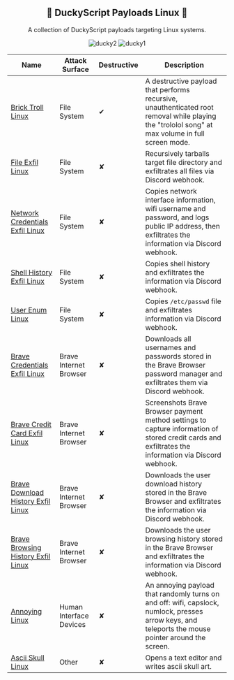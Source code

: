 <div align="center">

## 🐧 DuckyScript Payloads Linux 🐧
A collection of DuckyScript payloads targeting Linux systems.

![ducky2](https://github.com/user-attachments/assets/c51e766e-75bc-4b22-b444-1631bf88adde)
![ducky1](https://github.com/user-attachments/assets/dc2f2f25-bc73-4882-ac7a-c662686c11e5)

</div>

|Name|Attack Surface|Destructive|Description|
|-----|-----|-----|-----|
|[Brick Troll Linux](https://github.com/OSINTI4L/DuckyScript-Payloads-Linux/blob/main/Payloads/Brick_Troll_Linux.txt)|File System|✔|A destructive payload that performs recursive, unauthenticated root removal while playing the "trololol song" at max volume in full screen mode.
|[File Exfil Linux](https://github.com/OSINTI4L/DuckyScript-Payloads-Linux/blob/main/Payloads/File_Exfil_Linux.txt)|File System|✘|Recursively tarballs target file directory and exfiltrates all files via Discord webhook.
|[Network Credentials Exfil Linux](https://github.com/OSINTI4L/DuckyScript-Payloads-Linux/blob/main/Payloads/Network_Credentials_Exfil_Linux.txt)|File System|✘|Copies network interface information, wifi username and password, and logs public IP address, then exfiltrates the information via Discord webhook.
|[Shell History Exfil Linux](https://github.com/OSINTI4L/DuckyScript-Payloads-Linux/blob/main/Payloads/Shell_History_Exfil_Linux.txt)|File System|✘|Copies shell history and exfiltrates the information via Discord webhook.
|[User Enum Linux](https://github.com/OSINTI4L/DuckyScript-Payloads-Linux/blob/main/Payloads/User_Enum_Linux.txt)|File System|✘|Copies `/etc/passwd` file and exfiltrates information via Discord webhook.
|[Brave Credentials Exfil Linux](https://github.com/OSINTI4L/DuckyScript-Payloads-Linux/blob/main/Payloads/Brave%20Browser/Brave_Credentials_Exfil_Linux.txt)|Brave Internet Browser|✘|Downloads all usernames and passwords stored in the Brave Browser password manager and exfiltrates them via Discord webhook.
|[Brave Credit Card Exfil Linux](https://github.com/OSINTI4L/DuckyScript-Payloads-Linux/blob/main/Payloads/Brave%20Browser/Brave_Credit_Card_Exfil_Linux.txt)|Brave Internet Browser|✘|Screenshots Brave Browser payment method settings to capture information of stored credit cards and exfiltrates the information via Discord webhook.
|[Brave Download History Exfil Linux](https://github.com/OSINTI4L/DuckyScript-Payloads-Linux/blob/main/Payloads/Brave%20Browser/Brave_Download_History_Exfil_Linux.txt)|Brave Internet Browser|✘|Downloads the user download history stored in the Brave Browser and exfiltrates the information via Discord webhook.
|[Brave Browsing History Exfil Linux](https://github.com/OSINTI4L/DuckyScript-Payloads-Linux/blob/main/Payloads/Brave%20Browser/Brave_Browsing_History_Exfil_Linux.txt)|Brave Internet Browser|✘|Downloads the user browsing history stored in the Brave Browser and exfiltrates the information via Discord webhook.
|[Annoying Linux](https://github.com/OSINTI4L/DuckyScript-Payloads-Linux/tree/main/Payloads/Annoying_Linux)|Human Interface Devices|✘|An annoying payload that randomly turns on and off: wifi, capslock, numlock, presses arrow keys, and teleports the mouse pointer around the screen.
|[Ascii Skull Linux](https://github.com/OSINTI4L/DuckyScript-Payloads-Linux/blob/main/Payloads/Ascii_Skull_Linux.txt)|Other|✘|Opens a text editor and writes ascii skull art.
